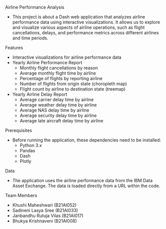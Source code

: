 Airline Performance Analysis
 - This project is about a Dash web application that analyzes airline performance data using interactive visualizations. It allows us to explore and visualize various aspects of airline operations, such as flight cancellations, delays, and performance metrics across different airlines and time periods.

Features
 - Interactive visualizations for airline performance data
 - Yearly Airline Performance Report
    - Monthly flight cancellations by reason
    - Average monthly flight time by airline
    - Percentage of flights by reporting airline
    - Number of flights from origin state (choropleth map)
    - Flight count by airline to destination state (treemap)
 - Yearly Airline Delay Report
    - Average carrier delay time by airline
    - Average weather delay time by airline
    - Average NAS delay time by airline
    - Average security delay time by airline
    - Average late aircraft delay time by airline

Prerequisites
 - Before running the application, these dependencies need to be installed:
    - Python 3.x
    - Pandas
    - Dash
    - Plotly

Data
 - The application uses the airline performance data from the IBM Data Asset Exchange. The data is loaded directly from a URL within the code.

Team Members
 - Khushi Maheshwari (B21AI052)
 - Sadineni Lasya Sree (B21AI033)
 - Janbandhu Rutuja Vilas (B21AI017)
 - Bhukya Krishnaveni (B21AI008)
